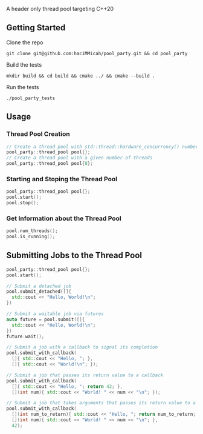 A header only thread pool targeting C++20

## Getting Started
Clone the repo
```[bash]
git clone git@github.com:haciMMicah/pool_party.git && cd pool_party
```
Build the tests
```[bash]
mkdir build && cd build && cmake ../ && cmake --build .
```
Run the tests
```
./pool_party_tests
```
## Usage
### Thread Pool Creation
```cpp
// Create a thread pool with std::thread::hardware_concurrency() number of threads
pool_party::thread_pool pool{};
// Create a thread pool with a given number of threads
pool_party::thread_pool pool{8};
```
### Starting and Stoping the Thread Pool
```cpp
pool_party::thread_pool pool{};
pool.start();
pool.stop();
```
### Get Information about the Thread Pool
```cpp
pool.num_threads();
pool.is_running();
```
## Submitting Jobs to the Thread Pool
```cpp
pool_party::thread_pool pool{};
pool.start();

// Submit a detached job
pool.submit_detached([]{
  std::cout << "Hello, World!\n";
})

// Submit a waitable job via futures
auto future = pool.submit([]{
  std::cout << "Hello, World!\n";
})
future.wait();

// Submit a job with a callback to signal its completion
pool.submit_with_callback(
  []{ std::cout << "Hello, "; },
  []{ std::cout << "World!\n"; });

// Submit a job that passes its return value to a callback
pool.submit_with_callback(
  []{ std::cout << "Hello, "; return 42; },
  [](int num){ std::cout << "World! " << num << "\n"; });

// Submit a job that takes arguments that passes its return value to a callback
pool.submit_with_callback(
  [](int num_to_return){ std::cout << "Hello, "; return num_to_return; },
  [](int num){ std::cout << "World! " << num << "\n"; },
  42);
```
